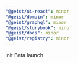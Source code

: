 ```yaml
---
"@geist/ui-react": minor
"@geist/domain": minor
"@geist/graphql": minor
"@geist/storybook": minor
"@geist/docs": minor
"@geist/registry": minor
---
```


init Beta launch 
